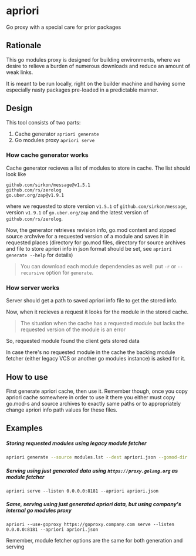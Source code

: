 # apriori
Go proxy with a special care for prior packages

## Rationale
This go modules proxy is designed for building environments, where we desire to relieve a burden of numerous downloads
and reduce an amount of weak links.

It is meant to be run locally, right on the builder machine and having some especially nasty packages pre-loaded 
in a predictable manner.

## Design

This tool consists of two parts:

1. Cache generator `apriori generate`
2. Go modules proxy `apriori serve`

### How cache generator works

Cache generator recieves a list of modules to store in cache. The list should look like

```
github.com/sirkon/message@v1.5.1
github.com/rs/zerolog
go.uber.org/zap@v1.9.1
```  

where we requested to store version `v1.5.1` of `github.com/sirkon/message`, version `v1.9.1` of `go.uber.org/zap` 
and the latest version of `github.com/rs/zerolog`.

Now, the generator retrieves revision info, go.mod content and zipped source archvive for a requested version of a 
module and saves it in requested places (directory for go.mod files, directory for source archives and file to 
store apriori info in json format should be set, see `apriori generate --help` for details)

> You can download each module dependencies as well: put `-r` or `--recursive` option for `generate`.

### How server works

Server should get a path to saved apriori info file to get the stored info.

Now, when it recieves a request it looks for the module in the stored cache. 

> The situation when the cache has a requested module but lacks the requested version of the module is an error

So, requested module found the client gets stored data

In case there's no requested module in the cache the backing module fetcher (either legacy VCS or another go 
modules instance) is asked for it.

## How to use

First generate apriori cache, then use it. Remember though, once you copy apriori cache somewhere in order to use it 
there you either must copy go.mod-s and source archives to exactly same paths or to appropriately change apriori info 
path values for these files.

## Examples

##### Storing requested modules using legacy module fetcher 

```bash
apriori generate --source modules.lst --dest apriori.json --gomod-dir ./gomods --source-dirs ./sources
```

##### Serving using just generated data using `https://proxy.golang.org` as module fetcher 
```
apriori serve --listen 0.0.0.0:8181 --apriori apriori.json
```

##### Same, serving using just generated apriori data, but using company's internal go modules proxy
```
apriori --use-goproxy https://goproxy.company.com serve --listen 0.0.0.0:8181 --apriori apriori.json
```
  
Remember, module fetcher options are the same for both generation and serving
